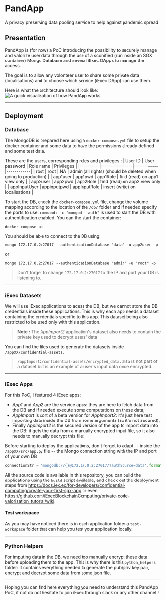 # PandApp
A privacy preserving data pooling service to help against pandemic spread


## Presentation
PandApp is (for now) a PoC introducing the possibility to securely manage and
valorize user data through the use of a sconified (run inside an SGX container)
Mongo Database and several iExec DApps to manage the access.
  
The goal is to allow any volonteer user to share some private data (localisations) and to choose which service (iExec DApp) can use them.


Here is what the architecture should look like:
![A quick visualisation of how PandApp works](https://github.com/iExecBlockchainComputing/pandapp/raw/v2/diagram.JPG)

---
## Deployment
### Database
The MongoDB is prepared here using a `docker-compose.yml` file to setup the docker container and some data to have the permissions already defined and some test data.

These are the users, corresponding roles and privileges :
| User ID  | User password  | Role name  | Privileges |
|----------|----------------|------------|------------|
| root          | root        | NA           | admin (all rights) (should be deleted when going to production) |
| app1user      | app1pwd     | app1Role     | find (read) on app1 view only                                   |
| app2user      | app2pwd     | app2Role     | find (read) on app2 view only                                   |
| appInputUser  | appinputpwd | appInputRole | insert (write) on localisations                                 |

To start the DB, check the `docker-compose.yml` file, change the volume mapping according to the location of the `/db/` folder and if needed specify the ports to use. 
`command: -c "mongod --auth"` is used to start the DB with authentification enabled.
You can the start the container:
```shell
docker-compose up
```

You should be able to connect to the DB using:
```
mongo 172.17.0.2:27017 --authenticationDatabase "data" -u app2user -p
```
or
```
mongo 172.17.0.2:27017 --authenticationDatabase "admin" -u "root" -p
```
> Don't forget to change `172.17.0.2:27017` to the IP and port your DB is listening to.

---
### iExec Datasets
We will use iExec applications to acess the DB, but we cannot store the DB credentials inside these applications. This is why each app needs a dataset containing the credentials specific to this app. This dataset being also restricted to be used only with this application.

> __Note :__ The _AppImport2_ application's dataset also needs to contain the private key used to decrypt users' data

You can find the files used to generate the datasets inside `/appXX/confidential-assets`.
> `/appImport2/confidential-assets/encrypted_data.data` is not part of a dataset but is an example of a user's input data once encrypted.

---
### iExec Apps
For this PoC, I featured 4 iExec apps: 
 * _App1_ and _App2_ are the service apps: they are here to fetch data from the DB and if needed execute some computations on these data;
 * _AppImport_ is sort of a beta version for _AppImport2_: it's just here test importing data inside the DB from some arguments (so it's not secured);
 * Finally _AppImport2_ is the secured version of the app to import data into the DB: it gets the data from a manually encrypted input file, so it also needs to manually decrypt this file;
 
 Before starting to deploy the applications, don't forget to adapt -- inside the `/appXX/src/app.py` file -- the Mongo connection string with the IP and port of your own DB
 ```python
 connectionStr = 'mongodb://{}@172.17.0.2:27017/?authSource=data'.format(dbCredentials)
 ```
 
All the source code is available in this repository, you can build the applications using the `build` script available, and  check out the deployment steps from https://docs.iex.ec/for-developers/confidential-computing/create-your-first-sgx-app or even https://github.com/iExecBlockchainComputing/private-code-valorisation_tutorial/wiki.

#### Test workspace
As you may have noticed there is in each application folder a `test-workspace` folder that can help you  test your application locally.

---
### Python Helpers
For imputing data in the DB, we need too manually encrypt these data before uploading them to the app. This is why there is this `python_helpers` folder: it contains everything needed to generate the pub/priv key pair, encrypt and decrypt some data from some json file.

---

Hoping you can find here everything you need to understand this PandApp PoC, if not do not hesitate to join iExec through slack or any other channel !


